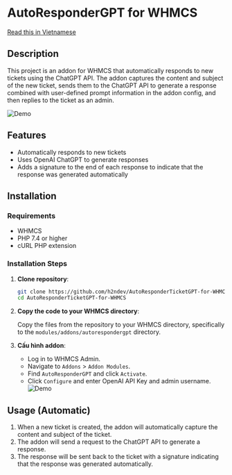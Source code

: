 # AutoResponderGPT for WHMCS

[Read this in Vietnamese](/README_vi.md)

## Description

This project is an addon for WHMCS that automatically responds to new tickets using the ChatGPT API. The addon captures the content and subject of the new ticket, sends them to the ChatGPT API to generate a response combined with user-defined prompt information in the addon config, and then replies to the ticket as an admin.

![Demo](https://i.imgur.com/jm8fGpG.png)

## Features

- Automatically responds to new tickets
- Uses OpenAI ChatGPT to generate responses
- Adds a signature to the end of each response to indicate that the response was generated automatically

## Installation

### Requirements

- WHMCS
- PHP 7.4 or higher
- cURL PHP extension

### Installation Steps

1. **Clone repository**:

   ```bash
   git clone https://github.com/h2ndev/AutoResponderTicketGPT-for-WHMCS.git
   cd AutoResponderTicketGPT-for-WHMCS
   ```

2. **Copy the code to your WHMCS directory**:

   Copy the files from the repository to your WHMCS directory, specifically to the `modules/addons/autorespondergpt` directory.

3. **Cấu hình addon**:

   - Log in to WHMCS Admin.
   - Navigate to `Addons` > `Addon Modules`.
   - Find `AutoResponderGPT` and click `Activate`.
   - Click `Configure` and enter OpenAI API Key and admin username.
   ![Demo](https://i.imgur.com/8FISzOz.png)

## Usage (Automatic)

1. When a new ticket is created, the addon will automatically capture the content and subject of the ticket.
2. The addon will send a request to the ChatGPT API to generate a response.
3. The response will be sent back to the ticket with a signature indicating that the response was generated automatically.
